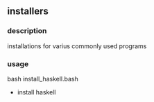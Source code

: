 ## installers

### description
installations for varius commonly used programs

### usage
bash install_haskell.bash

- install haskell
